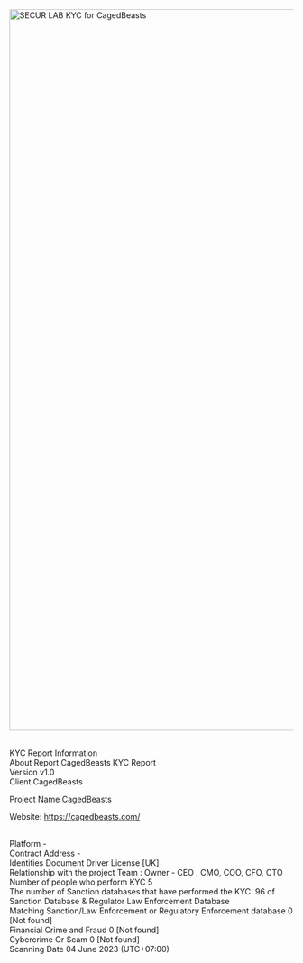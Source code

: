 <img width="1280" alt="SECUR LAB KYC for CagedBeasts" src="https://github.com/SECURI-Cybersecurity-Audit-KYC/KYC-Report/assets/111109564/3768c946-37c1-4156-8f59-879b2b0ead91">

<br>KYC Report Information
<br>About Report	CagedBeasts KYC Report
<br>Version	v1.0
<br>Client	CagedBeasts

Project Name	CagedBeasts

Website: https://cagedbeasts.com/


<br>Platform	-
<br>Contract Address	-
<br>Identities Document	Driver License [UK]
<br>Relationship with the project	Team : Owner - CEO , CMO, COO, CFO, CTO
<br>Number of people who perform KYC	5
<br>The number of Sanction databases that have performed the KYC.	96 of Sanction Database & Regulator Law Enforcement Database
<br>Matching Sanction/Law Enforcement or Regulatory Enforcement database	0 [Not found]
<br>Financial Crime and Fraud	0 [Not found]
<br>Cybercrime Or Scam	0 [Not found]
<br>Scanning Date	04 June 2023 (UTC+07:00)
